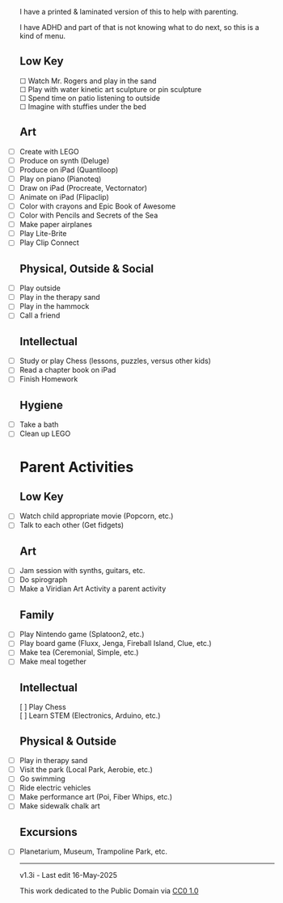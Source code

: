 ﻿<style>
/* Remove bullets and left indenting from task lists */
ul > li:has(input[type="checkbox"]) {
  list-style-type: none;
  margin-left: 0;
  padding-left: 0;
}

/* Optional: remove padding from the parent ul if needed */
ul:has(li input[type="checkbox"]) {
  padding-left: 0;
  margin-left: 0;
}
</style>


I have a printed & laminated version of this to help with parenting. 

I have ADHD and part of that is not knowing what to do next, so this is a kind of menu.

## Low Key

☐ Watch Mr. Rogers and play in the sand  
☐ Play with water kinetic art sculpture or pin sculpture  
☐ Spend time on patio listening to outside  
☐ Imagine with stuffies under the bed  

## Art

- [ ] Create with LEGO
- [ ] Produce on synth (Deluge)
- [ ] Produce on iPad (Quantiloop)
- [ ] Play on piano (Pianoteq)
- [ ] Draw on iPad (Procreate, Vectornator)
- [ ] Animate on iPad (Flipaclip)
- [ ] Color with crayons and Epic Book of Awesome
- [ ] Color with Pencils and Secrets of the Sea
- [ ] Make paper airplanes
- [ ] Play Lite-Brite
- [ ] Play Clip Connect

## Physical, Outside & Social

- [ ] Play outside
- [ ] Play in the therapy sand  
- [ ] Play in the hammock
- [ ] Call a friend

## Intellectual

- [ ] Study or play Chess (lessons, puzzles, versus other kids)
- [ ] Read a chapter book on iPad
- [ ] Finish Homework

## Hygiene

- [ ] Take a bath
- [ ] Clean up LEGO

# Parent Activities

## Low Key

- [ ] Watch child appropriate movie (Popcorn, etc.)
- [ ] Talk to each other (Get fidgets)

## Art

- [ ] Jam session with synths, guitars, etc.
- [ ] Do spirograph
- [ ] Make a Viridian Art Activity a parent activity

## Family

- [ ] Play Nintendo game (Splatoon2, etc.)
- [ ] Play board game (Fluxx, Jenga, Fireball Island, Clue, etc.)
- [ ] Make tea (Ceremonial, Simple, etc.)
- [ ] Make meal together

## Intellectual

[ ] Play Chess  
[ ] Learn STEM (Electronics, Arduino, etc.)  

## Physical & Outside

- [ ] Play in therapy sand
- [ ] Visit the park (Local Park, Aerobie, etc.)
- [ ] Go swimming
- [ ] Ride electric vehicles
- [ ] Make performance art (Poi, Fiber Whips, etc.)
- [ ] Make sidewalk chalk art

## Excursions

- [ ] Planetarium, Museum, Trampoline Park, etc.

-----

v1.3i - Last edit 16-May-2025

This work dedicated to the Public Domain via [CC0 1.0](https://creativecommons.org/publicdomain/zero/1.0/)
